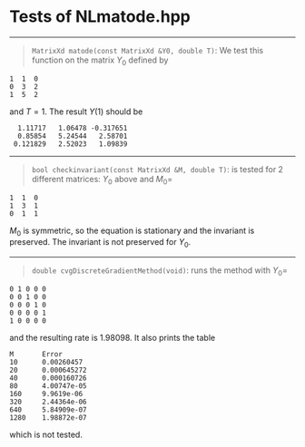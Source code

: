 

# Tests of NLmatode.hpp

***
> `MatrixXd matode(const MatrixXd &Y0, double T)`: We test this function on the matrix $Y_0$ defined by
```
1  1  0
0  3  2
1  5  2
```
and $T=1$. The result $Y(1)$ should be 
```
  1.11717   1.06478 -0.317651
  0.85854   5.24544   2.58701
 0.121829   2.52023   1.09839
```

***
> `bool checkinvariant(const MatrixXd &M, double T)`: is tested for 2 different matrices: $Y_0$ above and $M_0 =$
```
1  1  0
1  3  1
0  1  1
```
$M_0$ is symmetric, so the equation is stationary and the invariant is preserved. 
The invariant is not preserved for $Y_0$.  

***
> `double cvgDiscreteGradientMethod(void)`: runs the method with $Y_0 =$
```
0 1 0 0 0
0 0 1 0 0
0 0 0 1 0
0 0 0 0 1
1 0 0 0 0
```
and the resulting rate is 1.98098. It also prints the table
```
M       Error
10      0.00260457
20      0.000645272
40      0.000160726
80      4.00747e-05
160     9.9619e-06
320     2.44364e-06
640     5.84909e-07
1280    1.98872e-07
```
which is not tested.